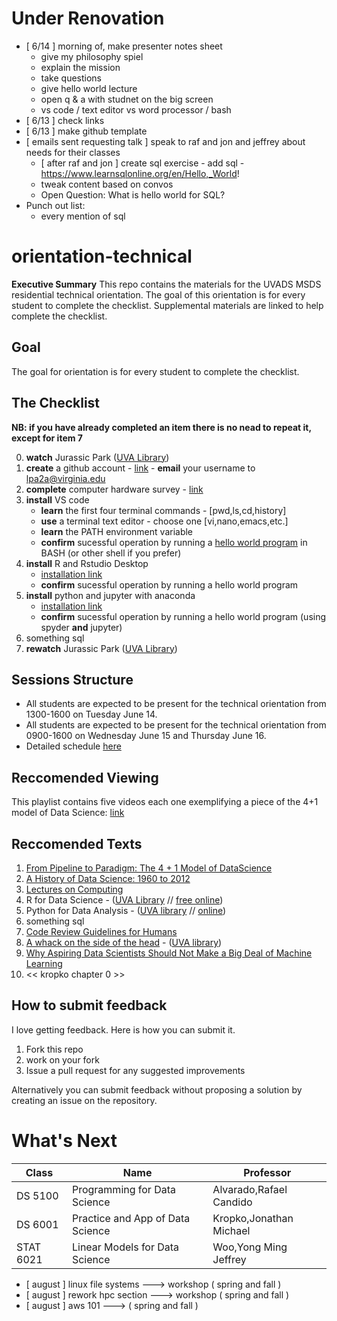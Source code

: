 # Under Renovation
* [ 6/14 ] morning of, make presenter notes sheet
    - give my philosophy spiel
    - explain the mission
    - take questions
    - give hello world lecture
    - open q & a with studnet on the big screen
    - vs code / text editor vs word processor / bash 
* [ 6/13 ] check links
* [ 6/13 ] make github template
* [ emails sent requesting talk ] speak to raf and jon and jeffrey about needs for their classes
   * [ after raf and jon ] create sql exercise - add sql - https://www.learnsqlonline.org/en/Hello,_World!
   * tweak content based on convos
   * Open Question: What is hello world for SQL?
* Punch out list:
    - every mention of sql

# orientation-technical
**Executive Summary** This repo contains the materials for the UVADS MSDS residential technical orientation. The goal of this orientation is for every student to complete the checklist. Supplemental materials are linked to help complete the checklist.

## Goal
The goal for orientation is for every student to complete the checklist.

## The Checklist

**NB: if you have already completed an item there is no nead to repeat it, except for item 7**

0. **watch** Jurassic Park ([UVA Library](https://search.lib.virginia.edu/sources/uva_library/items/swank_0013371))
1. **create** a github account - [link](https://github.com/join) - **email** your username to lpa2a@virginia.edu
2. **complete** computer hardware survey - [link](https://forms.gle/ddkrs1CtDwxGb1a87)
3. **install** VS code
    * **learn** the first four terminal commands - [pwd,ls,cd,history]
    * **use** a terminal text editor - choose one [vi,nano,emacs,etc.]
    * **learn** the PATH environment variable
    * **confirm** sucessful operation by running a [hello world program](https://github.com/UVADS/orientation-technical/blob/main/lessons/lesson-hello-world.md) in BASH (or other shell if you prefer)
4. **install** R and Rstudio Desktop
    * [installation link](https://rstudio.com/products/rstudio/download/#download)
    * **confirm** sucessful operation by running a hello world program
5. **install** python and jupyter with anaconda
    * [installation link](https://docs.anaconda.com/anaconda/install/index.html)
    * **confirm** sucessful operation by running a hello world program (using spyder **and** jupyter)
6. something sql
7. **rewatch** Jurassic Park ([UVA Library](https://search.lib.virginia.edu/sources/uva_library/items/swank_0013371))

## Sessions Structure
* All students are expected to be present for the technical orientation from 1300-1600 on Tuesday June 14.
* All students are expected to be present for the technical orientation from 0900-1600 on Wednesday  June 15 and Thursday June 16.
* Detailed schedule [here](https://github.com/alonzi/orientation-technical/blob/main/detail-schedule.md)

## Reccomended Viewing
This playlist contains five videos each one exemplifying a piece of the 4+1 model of Data Science: [link](https://youtube.com/playlist?list=PLc0No4e8MMEMcsS6pL4TZ8KegtS3VLlkk)

## Reccomended Texts
1.  [From Pipeline to Paradigm: The 4 + 1 Model of DataScience](https://myuva.sharepoint.com/:b:/s/UVADSDocumentRepository/EW3lUf8y7_ZIpDjxsTEHT58Bd5OJGH4kwb7GPP0e_xifPA?e=BTli8d)
2. [A History of Data Science: 1960 to 2012](https://myuva.sharepoint.com/:b:/s/UVADSDocumentRepository/EZqBYGILLBlLs2mUIymNYlkBnayKv3K5ZhEj8II10NRkKQ?e=6iZgcV)
3.  [Lectures on Computing](http://galileo.phys.virginia.edu/compfac/courses/)
3. R for Data Science - ([UVA Library](https://learning.oreilly.com/library/view/r-for-data/9781491910382/?ar) // [free online](https://r4ds.had.co.nz/))
3.  Python for Data Analysis - ([UVA library](https://learning.oreilly.com/library/view/python-for-data/9781491957653/?ar) // [online](https://wesmckinney.com/pages/book.html))
4. something sql
5.  [Code Review Guidelines for Humans](https://phauer.com/2018/code-review-guidelines/)
6.  [A whack on the side of the head](https://www.amazon.com/Whack-Side-Head-More-Creative/dp/0446404667) - ([UVA library](https://search.lib.virginia.edu/search?mode=advanced&q=title%3A%20%7BA%20Whack%20on%20the%20Side%20of%20the%20Head%3A%20How%20You%20Can%20Be%20More%20Creative%7D%20AND%20author%3A%20%7BOech%7D&pool=uva_library))
7.  [Why Aspiring Data Scientists Should Not Make a Big Deal of Machine Learning](https://towardsdatascience.com/why-aspiring-data-scientists-should-not-make-a-big-deal-of-machine-learning-218a66b18467)
8.  << kropko chapter 0 >>

## How to submit feedback
I love getting feedback. Here is how you can submit it.
1. Fork this repo
2. work on your fork
3. Issue a pull request for any suggested improvements

Alternatively you can submit feedback without proposing a solution by creating an issue on the repository.

# What's Next
| Class | Name  | Professor |
|-------|-------|-----------|
|  DS 5100   |Programming for Data Science | Alvarado,Rafael Candido   |
| DS 6001   |Practice and App of Data Science| Kropko,Jonathan Michael |
|   STAT 6021   | Linear Models for Data Science | Woo,Yong Ming Jeffrey |
* [ august ] linux file systems ---> workshop ( spring and fall )
* [ august ] rework hpc section ---> workshop ( spring and fall )
* [ august ] aws 101 ---> ( spring and fall )
